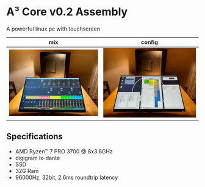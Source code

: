 # A³ Core v0.2 Assembly
A powerful linux pc with touchscreen

mix | config
---|---
![](pics_assembly/v02/a3core_v02_mix.jpg) | ![](pics_assembly/v02/a3core_v02_config.jpg)

## Specifications
- AMD Ryzen™ 7 PRO 3700 @ 8x3.6GHz
- digigram lx-dante
- SSD
- 32G Ram
- 96000Hz, 32bit, 2.6ms roundtrip latency